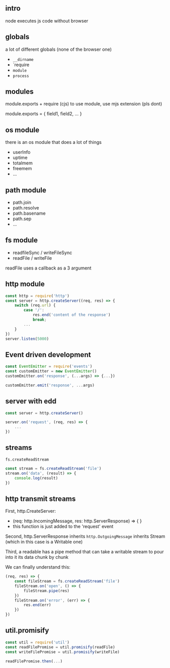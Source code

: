 ## intro
node executes js code without browser

## globals
a lot of different globals (none of the browser one)
- `__dirname`
- `require
- `module`
- `process`

## modules
module.exports + require
(cjs)
to use module, use mjs extension
(pls dont)

module.exports = {
	field1,
	field2,
	...
}

## os module
there is an os module that does a lot of things
- userInfo
- uptime
- totalmem
- freemem
- ...

## path module
- path.join
- path.resolve
- path.basename
- path.sep
- ...

## fs module
- readfileSync /  writeFileSync
- readFile / writeFile

readFile uses a callback as a 3 argument

## http module
```js
const http = require('http')
const server = http.createServer((req, res) => { 
	switch (req.url) {
		case '/':
			res.end('content of the response')
			break;
		...
	}
})
server.listen(5000)
```

## Event driven development
```js
const EventEmitter = require('events')
const customEmitter = new EventEmitter()
customEmitter.on('response', (...args) => {...})

customEmitter.emit('response', ...args)
```

## server with edd

```js
const server = http.createServer()

server.on('request', (req, res) => {
	...
})
```

## streams
`fs.createReadStream`
```js
const stream = fs.createReadStream('file')
stream.on('data', (result) => {
	console.log(result)
})
```

## http transmit streams
First, http.CreateServer:
- (req: http.IncomingMessage, res: http.ServerResponse) => {  }
- this function is just added to the 'request' event

Second, http.ServerResponse inherits `http.OutgoingMessage` inherits Stream (which in this case is a Writable one)

Third, a readable has a pipe method that can take a writable stream to pour into it its data chunk by chunk

We can finally understand this:
```js
(req, res) => {
	const fileStream = fs.createReadStream('file')
	fileStream.on('open', () => {
		fileStream.pipe(res)
	})
	fileStream.on('error', (err) => {
		res.end(err)
	})
})
```

## util.promisify

```js
const util = require('util')
const readFilePromise = util.promisify(readFile)
const writeFilePromise = util.promisify(writeFile)

readFilePromise.then(...)
```


